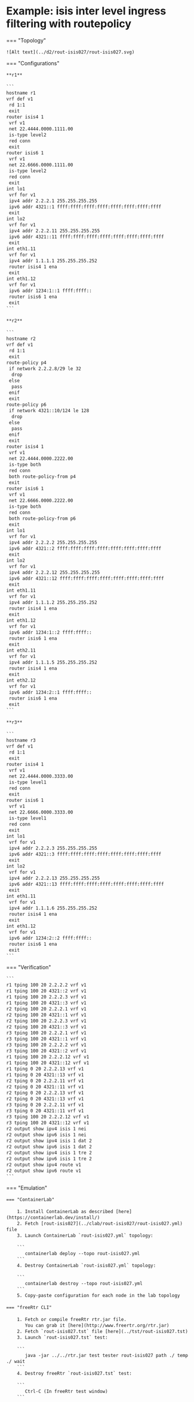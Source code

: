 # Example: isis inter level ingress filtering with routepolicy

=== "Topology"

    ![Alt text](../d2/rout-isis027/rout-isis027.svg)

=== "Configurations"

    **r1**

    ```
    hostname r1
    vrf def v1
     rd 1:1
     exit
    router isis4 1
     vrf v1
     net 22.4444.0000.1111.00
     is-type level2
     red conn
     exit
    router isis6 1
     vrf v1
     net 22.6666.0000.1111.00
     is-type level2
     red conn
     exit
    int lo1
     vrf for v1
     ipv4 addr 2.2.2.1 255.255.255.255
     ipv6 addr 4321::1 ffff:ffff:ffff:ffff:ffff:ffff:ffff:ffff
     exit
    int lo2
     vrf for v1
     ipv4 addr 2.2.2.11 255.255.255.255
     ipv6 addr 4321::11 ffff:ffff:ffff:ffff:ffff:ffff:ffff:ffff
     exit
    int eth1.11
     vrf for v1
     ipv4 addr 1.1.1.1 255.255.255.252
     router isis4 1 ena
     exit
    int eth1.12
     vrf for v1
     ipv6 addr 1234:1::1 ffff:ffff::
     router isis6 1 ena
     exit
    ```

    **r2**

    ```
    hostname r2
    vrf def v1
     rd 1:1
     exit
    route-policy p4
     if network 2.2.2.8/29 le 32
      drop
     else
      pass
     enif
     exit
    route-policy p6
     if network 4321::10/124 le 128
      drop
     else
      pass
     enif
     exit
    router isis4 1
     vrf v1
     net 22.4444.0000.2222.00
     is-type both
     red conn
     both route-policy-from p4
     exit
    router isis6 1
     vrf v1
     net 22.6666.0000.2222.00
     is-type both
     red conn
     both route-policy-from p6
     exit
    int lo1
     vrf for v1
     ipv4 addr 2.2.2.2 255.255.255.255
     ipv6 addr 4321::2 ffff:ffff:ffff:ffff:ffff:ffff:ffff:ffff
     exit
    int lo2
     vrf for v1
     ipv4 addr 2.2.2.12 255.255.255.255
     ipv6 addr 4321::12 ffff:ffff:ffff:ffff:ffff:ffff:ffff:ffff
     exit
    int eth1.11
     vrf for v1
     ipv4 addr 1.1.1.2 255.255.255.252
     router isis4 1 ena
     exit
    int eth1.12
     vrf for v1
     ipv6 addr 1234:1::2 ffff:ffff::
     router isis6 1 ena
     exit
    int eth2.11
     vrf for v1
     ipv4 addr 1.1.1.5 255.255.255.252
     router isis4 1 ena
     exit
    int eth2.12
     vrf for v1
     ipv6 addr 1234:2::1 ffff:ffff::
     router isis6 1 ena
     exit
    ```

    **r3**

    ```
    hostname r3
    vrf def v1
     rd 1:1
     exit
    router isis4 1
     vrf v1
     net 22.4444.0000.3333.00
     is-type level1
     red conn
     exit
    router isis6 1
     vrf v1
     net 22.6666.0000.3333.00
     is-type level1
     red conn
     exit
    int lo1
     vrf for v1
     ipv4 addr 2.2.2.3 255.255.255.255
     ipv6 addr 4321::3 ffff:ffff:ffff:ffff:ffff:ffff:ffff:ffff
     exit
    int lo2
     vrf for v1
     ipv4 addr 2.2.2.13 255.255.255.255
     ipv6 addr 4321::13 ffff:ffff:ffff:ffff:ffff:ffff:ffff:ffff
     exit
    int eth1.11
     vrf for v1
     ipv4 addr 1.1.1.6 255.255.255.252
     router isis4 1 ena
     exit
    int eth1.12
     vrf for v1
     ipv6 addr 1234:2::2 ffff:ffff::
     router isis6 1 ena
     exit
    ```

=== "Verification"

    ```
    r1 tping 100 20 2.2.2.2 vrf v1
    r1 tping 100 20 4321::2 vrf v1
    r1 tping 100 20 2.2.2.3 vrf v1
    r1 tping 100 20 4321::3 vrf v1
    r2 tping 100 20 2.2.2.1 vrf v1
    r2 tping 100 20 4321::1 vrf v1
    r2 tping 100 20 2.2.2.3 vrf v1
    r2 tping 100 20 4321::3 vrf v1
    r3 tping 100 20 2.2.2.1 vrf v1
    r3 tping 100 20 4321::1 vrf v1
    r3 tping 100 20 2.2.2.2 vrf v1
    r3 tping 100 20 4321::2 vrf v1
    r1 tping 100 20 2.2.2.12 vrf v1
    r1 tping 100 20 4321::12 vrf v1
    r1 tping 0 20 2.2.2.13 vrf v1
    r1 tping 0 20 4321::13 vrf v1
    r2 tping 0 20 2.2.2.11 vrf v1
    r2 tping 0 20 4321::11 vrf v1
    r2 tping 0 20 2.2.2.13 vrf v1
    r2 tping 0 20 4321::13 vrf v1
    r3 tping 0 20 2.2.2.11 vrf v1
    r3 tping 0 20 4321::11 vrf v1
    r3 tping 100 20 2.2.2.12 vrf v1
    r3 tping 100 20 4321::12 vrf v1
    r2 output show ipv4 isis 1 nei
    r2 output show ipv6 isis 1 nei
    r2 output show ipv4 isis 1 dat 2
    r2 output show ipv6 isis 1 dat 2
    r2 output show ipv4 isis 1 tre 2
    r2 output show ipv6 isis 1 tre 2
    r2 output show ipv4 route v1
    r2 output show ipv6 route v1
    ```

=== "Emulation"

    === "ContainerLab"

        1. Install ContainerLab as described [here](https://containerlab.dev/install/)  
        2. Fetch [rout-isis027](../clab/rout-isis027/rout-isis027.yml) file  
        3. Launch ContainerLab `rout-isis027.yml` topology:  

        ```
           containerlab deploy --topo rout-isis027.yml  
        ```
        4. Destroy ContainerLab `rout-isis027.yml` topology:  

        ```
           containerlab destroy --topo rout-isis027.yml  
        ```
        5. Copy-paste configuration for each node in the lab topology

    === "freeRtr CLI"

        1. Fetch or compile freeRtr rtr.jar file.  
           You can grab it [here](http://www.freertr.org/rtr.jar)  
        2. Fetch `rout-isis027.tst` file [here](../tst/rout-isis027.tst)  
        3. Launch `rout-isis027.tst` test:  

        ```
           java -jar ../../rtr.jar test tester rout-isis027 path ./ temp ./ wait
        ```
        4. Destroy freeRtr `rout-isis027.tst` test:  

        ```
           Ctrl-C (In freeRtr test window)
        ```

